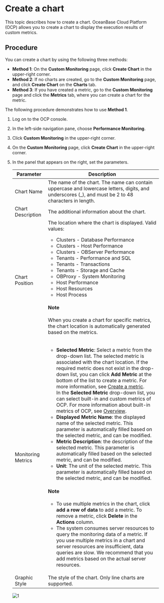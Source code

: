 # Create a chart

This topic describes how to create a chart. OceanBase Cloud Platform (OCP) allows you to create a chart to display the execution results of custom metrics.

## Procedure

You can create a chart by using the following three methods:

* **Method 1**: On the **Custom Monitoring** page, click **Create Chart** in the upper-right corner.
* **Method 2**: If no charts are created, go to the **Custom Monitoring** page, and click **Create Chart** on the **Charts** tab.
* **Method 3**: If you have created a metric, go to the **Custom Monitoring** page and click the **Metrics** tab, where you can create a chart for the metric.

The following procedure demonstrates how to use **Method 1**.

1. Log on to the OCP console.

2. In the left-side navigation pane, choose **Performance Monitoring**.

3. Click **Custom Monitoring** in the upper-right corner.

4. On the **Custom Monitoring** page, click **Create Chart** in the upper-right corner.

5. In the panel that appears on the right, set the parameters.

   | Parameter | Description |
   |------|---------|
   | Chart Name | The name of the chart. The name can contain uppercase and lowercase letters, digits, and underscores (_), and must be 2 to 48 characters in length.  |
   | Chart Description | The additional information about the chart.  |
   | Chart Position | The location where the chart is displayed. Valid values:<ul><li>Clusters - Database Performance</li><li>Clusters - Host Performance</li><li>Clusters - OBServer Performance</li><li>Tenants - Performance and SQL</li><li>Tenants - Transactions</li><li>Tenants - Storage and Cache</li><li>OBProxy - System Monitoring</li><li>Host Performance</li><li>Host Resources</li><li>Host Process</li></ul> <main id="notice" type='note'><h4>Note</h4><p>When you create a chart for specific metrics, the chart location is automatically generated based on the metrics. </p></main> |
   | Monitoring Metrics | <ul><li>**Selected Metric**: Select a metric from the drop-down list. The selected metric is associated with the chart location. If the required metric does not exist in the drop-down list, you can click **Add Metric** at the bottom of the list to create a metric. For more information, see [Create a metric](../300.manage-indicator-items/100.create-a-indicator-item.md). <br>In the **Selected Metric** drop-down list, you can select built-in and custom metrics of OCP. For more information about built-in metrics of OCP, see [Overview](../../../1900.reference-guide/300.monitoring-indicator-reference/100.overview-of-metrics.md). </li><li>**Displayed Metric Name**: the displayed name of the selected metric. This parameter is automatically filled based on the selected metric, and can be modified. </li><li>**Metric Description**: the description of the selected metric. This parameter is automatically filled based on the selected metric, and can be modified. </li><li>**Unit**: The unit of the selected metric. This parameter is automatically filled based on the selected metric, and can be modified. </li></ul><main id="notice" type='note'><h4>Note</h4><p><ul><li>To use multiple metrics in the chart, click **add a row of data** to add a metric. To remove a metric, click **Delete** in the **Actions** column. </li><li>The system consumes server resources to query the monitoring data of a metric. If you use multiple metrics in a chart and server resources are insufficient, data queries are slow. We recommend that you add metrics based on the actual server resources. </li></ul></p></main> |
   | Graphic Style | The style of the chart. Only line charts are supported.  |

   ![1](https://obbusiness-private.oss-cn-shanghai.aliyuncs.com/doc/img/ocp/422-en/%E6%96%B0%E5%BB%BA%E5%9B%BE%E8%A1%A81.png)
